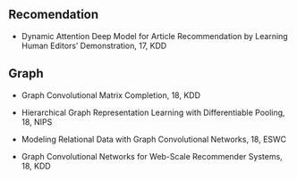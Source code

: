 

## Recomendation
- Dynamic Attention Deep Model for Article Recommendation by Learning Human Editors’ Demonstration, 17, KDD


## Graph

- Graph Convolutional Matrix Completion, 18, KDD

- Hierarchical Graph Representation Learning with Differentiable Pooling, 18, NIPS

- Modeling Relational Data with Graph Convolutional Networks, 18, ESWC

- Graph Convolutional Networks for Web-Scale Recommender Systems, 18, KDD
